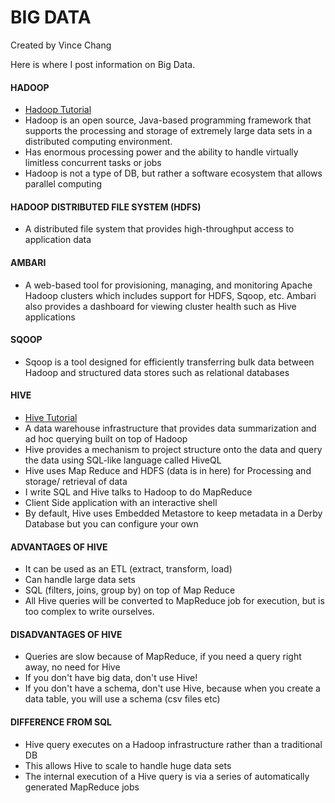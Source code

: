 # BIG DATA

Created by Vince Chang </br>

Here is where I post information on Big Data.

#### HADOOP

- [Hadoop Tutorial](https://www.youtube.com/watch?v=mafw2-CVYnA&t=713s)
- Hadoop is an open source, Java-based programming framework that supports the
  processing and storage of extremely large data sets in a distributed computing
  environment.
- Has enormous processing power and the ability to handle virtually limitless
  concurrent tasks or jobs
- Hadoop is not a type of DB, but rather a software ecosystem that allows
  parallel computing

#### HADOOP DISTRIBUTED FILE SYSTEM (HDFS)

- A distributed file system that provides high-throughput access to application
  data

#### AMBARI

- A web-based tool for provisioning, managing, and monitoring Apache Hadoop
  clusters which includes support for HDFS, Sqoop, etc. Ambari also provides a
  dashboard for viewing cluster health such as Hive applications

#### SQOOP

- Sqoop is a tool designed for efficiently transferring bulk data between
  Hadoop and structured data stores such as relational databases

#### HIVE

- [Hive Tutorial](https://www.youtube.com/watch?v=dQueAnZSJRM)
- A data warehouse infrastructure that provides data summarization and ad hoc
  querying built on top of Hadoop
- Hive provides a mechanism to project structure onto the data and query the
  data using SQL-like language called HiveQL
- Hive uses Map Reduce and HDFS (data is in here) for Processing and storage/
  retrieval of data
- I write SQL and Hive talks to Hadoop to do MapReduce
- Client Side application with an interactive shell
- By default, Hive uses Embedded Metastore to keep metadata in a Derby Database
  but you can configure your own

#### ADVANTAGES OF HIVE

- It can be used as an ETL (extract, transform, load)
- Can handle large data sets
- SQL (filters, joins, group by) on top of Map Reduce
- All Hive queries will be converted to MapReduce job for execution, but is too
  complex to write ourselves.

#### DISADVANTAGES OF HIVE

- Queries are slow because of MapReduce, if you need a query right away, no
  need for Hive
- If you don't have big data, don't use Hive!
- If you don't have a schema, don't use Hive, because when you create a data
  table, you will use a schema (csv files etc)

#### DIFFERENCE FROM SQL

- Hive query executes on a Hadoop infrastructure rather than a traditional DB
- This allows Hive to scale to handle huge data sets
- The internal execution of a Hive query is via a series of automatically
  generated MapReduce jobs
